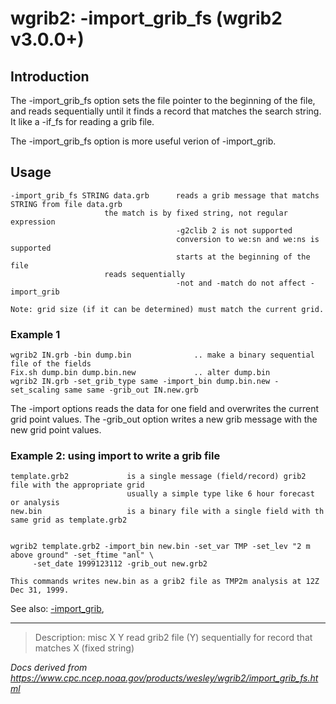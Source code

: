 # wgrib2: -import_grib_fs (wgrib2 v3.0.0+)

## Introduction

The -import_grib_fs option sets the file pointer
to the beginning of the file, and reads sequentially until it finds
a record that matches the search string. It like a
-if_fs for reading a grib file.

The -import_grib_fs option is more useful
verion of -import_grib.

## Usage

```
-import_grib_fs STRING data.grb	     reads a grib message that matchs STRING from file data.grb
				     the match is by fixed string, not regular expression
                                     -g2clib 2 is not supported
                                     conversion to we:sn and we:ns is supported
                                     starts at the beginning of the file
				     reads sequentially
                                     -not and -match do not affect -import_grib

Note: grid size (if it can be determined) must match the current grid.
```

### Example 1

```
wgrib2 IN.grb -bin dump.bin              .. make a binary sequential file of the fields
Fix.sh dump.bin dump.bin.new             .. alter dump.bin
wgrib2 IN.grb -set_grib_type same -import_bin dump.bin.new -set_scaling same same -grib_out IN.new.grb
```

The -import options reads the data for one field and overwrites
the current grid point values. The -grib_out option writes a new
grib message with the new grid point values.

### Example 2: using import to write a grib file

```
template.grb2             is a single message (field/record) grib2 file with the appropriate grid
                          usually a simple type like 6 hour forecast or analysis
new.bin                   is a binary file with a single field with th same grid as template.grb2


wgrib2 template.grb2 -import_bin new.bin -set_var TMP -set_lev "2 m above ground" -set_ftime "anl" \
     -set_date 1999123112 -grib_out new.grb2

This commands writes new.bin as a grib2 file as TMP2m analysis at 12Z Dec 31, 1999.
```

See also:
[-import_grib](./import_grib.md),

---

> Description: misc X Y read grib2 file (Y) sequentially for record that matches X (fixed string)

_Docs derived from <https://www.cpc.ncep.noaa.gov/products/wesley/wgrib2/import_grib_fs.html>_
